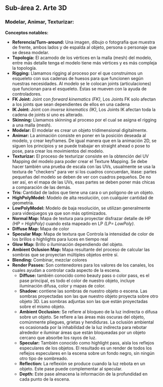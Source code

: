 ## Sub-área 2. Arte 3D ##

### Modelar, Animar, Texturizar: ###
**Conceptos notables:** 
  - **Referencia/Turn-around:** Una imagen, dibujo o fotografía que muestra de frente, ambos lados y de espalda al objeto, persona o personaje que se desea modelar.
  - **Topología:** El acamodo de los vértices en la malla (mesh) del modelo, entre más detalle tenga el modelo tiene más vértices y es más compleja la topología.
  - **Rigging:** Llamamos rigging al proceso por el que construimos un esqueleto con sus cadenas de huesos para que funcionen según nuestras necesidades. Al modelo se le colocan joints (articulaciones) que funcionan para el esqueleto. Éstas se mueven con la ayuda de controladores.
  - **FK Joint:** Joint con _forward kinematics (FK)_, Los Joints FK solo afectan a los joints que sean dependientes de ellos en una cadena
  - **IK Joint:** Joint con _inverse kinematics (IK)_, Los Joints IK afectan toda la cadena de joints si uno es alterado.
  - **Skinning:** Llamamos skinning al proceso por el cual se asigna el rigging a una malla (mesh).
  - **Modelar:** El modelar es crear un objeto tridimensional digitalmente.
  - **Animar:** La animación consiste en poner en la posición deseada al modelo, y crear keyframes. De igual manera que en la animación 2D, se siguen los principios y se puede trabajar en straight ahead o pose to pose, para crear los movimientos del modelo.
  - **Texturizar:** El proceso de texturizar consiste en la obtención del UV Mapping del modelo para poder crear el Texture Mapping. Se debe hacer también una prueba de escala con las UVs, usualmente se usa la textura de "checkers" para ver si los cuadros concuerdan, léase: partes pequeñas del modelo se deben de ver con cuadros pequeños. De no ser así, en el mapa de las UVs, esas partes se deben poner más chicas a comparación de las demás.
  - **Tris:** Cantidad de lados que tiene una cara o un poligono de un objeto.
  - **HighPolyModel:** Modelo de alta resolución, con cualquier cantidad de geometria.
  - **LowPolyModel:** Modelo de baja resolución, se utilizan generalmente para videojuegos ya que son más optimizados.
  - **Normal Map:** Mapa de textura para proyectar disfrazar detalle de HP _(HP = HighPoly)_ cuando esta mapeado en LP _(LP= LowPoly)_.
  - **Diffuse Map:** Mapa de color
  - **Specular Map:** Mapa de textura que Controla la intensidad de color de los brillos o highlights para luces en tiempo real
  - **Glow Map:** Brillo o iluminación dependiendo del objeto. 
  - **Ambient Oclusion Map:** Mapa resultante del proceso de calcular las sombras que se proyectan múltiples objetos entre sí.
  - **Blending:** Combinar, mezclar colores 
  - **Render Passes:** Son contenedores para los valores de los canales, los cuales ayudan a controlar cada aspecto de la escena.
    - **Diffuse:** también conocido como beauty pass o color pass, es el pase principal, es todo el color de nuestro objeto, incluye iluminación difusa, color y mapas de color.
    - **Shadow:** contiene las sombras de nuestro objeto o escena. Las sombras proyectadas son las que nuestro objeto proyecta sobre otro objeto 3D. Las sombras adjuntas son las que están proyectadas sobre el mismo objeto.
    - **Ambient Occlusion:** Se refiere al bloqueo de la luz indirecta o difusa sobre un objeto. Se refiere a las áreas más oscuras del objeto, comúnmente pliegues, grietas y hendiduras. La oclusión ambiental es ocasionada por la inhabilidad de la luz indirecta para rebotar alrededor e iluminar áreas que están bloqueadas por un objeto cercano que absorbe los rayos de luz.
    - **Specular:** También conocido como highlight pass, aísla los reflejos especulares de los objetos. El resultado es un render de todos los reflejos especulares en la escena sobre un fondo negro, sin ningún otro tipo de sombreado.
    - **Reflection:** La reflexión se produce cuando la luz rebota en un objeto. Este pase puede complementar al specular.
    - **Depth:** Este pase almacena la información de la profundidad en cada punto de la escena.


